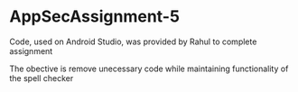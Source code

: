 # AppSecAssignment-5

Code, used on Android Studio, was provided by Rahul to complete assignment

The obective is remove unecessary code while maintaining functionality of the spell checker
